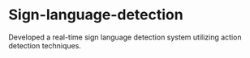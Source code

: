 # Sign-language-detection
Developed a real-time sign language detection system utilizing action detection techniques.
